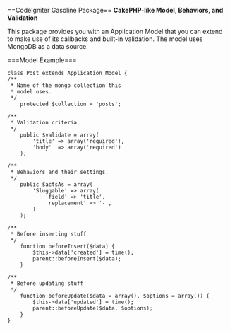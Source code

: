 ==CodeIgniter Gasoline Package==
__CakePHP-like Model, Behaviors, and Validation__

This package provides you with an Application Model that you can extend to make
use of its callbacks and built-in validation. The model uses MongoDB as a data
source.

===Model Example===
	
	class Post extends Application_Model {
	/**
	 * Name of the mongo collection this
	 * model uses.
	 */
		protected $collection = 'posts';

	/**
	 * Validation criteria
	 */
		public $validate = array(
			'title' => array('required'),
			'body'  => array('required')
		);

	/**
	 * Behaviors and their settings.
	 */	
		public $actsAs = array(
			'Sluggable' => array(
				'field' => 'title',
				'replacement' => '-',
			)
		);

	/**
	 * Before inserting stuff
	 */
		function beforeInsert($data) {
			$this->data['created'] = time();
			parent::beforeInsert($data);
		}

	/**
	 * Before updating stuff
	 */	
		function beforeUpdate($data = array(), $options = array()) {
			$this->data['updated'] = time();
			parent::beforeUpdate($data, $options);
		}
	}

